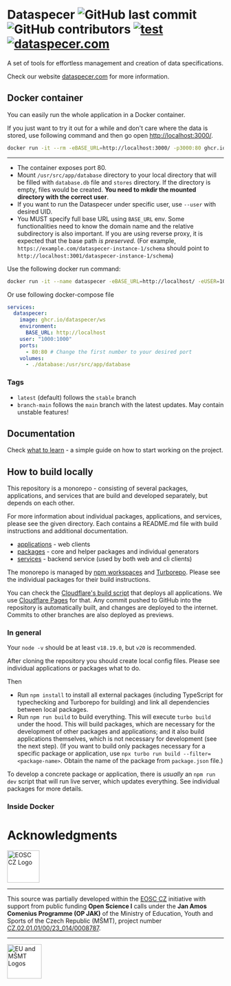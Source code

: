 # Dataspecer ![GitHub last commit](https://img.shields.io/github/last-commit/mff-uk/dataspecer) ![GitHub contributors](https://img.shields.io/github/contributors/mff-uk/dataspecer) [![test](https://github.com/mff-uk/dataspecer/actions/workflows/test.yml/badge.svg)](https://github.com/mff-uk/dataspecer/actions/workflows/test.yml) [![dataspecer.com](https://img.shields.io/badge/-dataspecer.com-informational)](https://dataspecer.com/)

A set of tools for effortless management and creation of data specifications.

Check our website [dataspecer.com](https://dataspecer.com/) for more information.

## Docker container

You can easily run the whole application in a Docker container.

If you just want to try it out for a while and don't care where the data is stored, use following command and then go open [http://localhost:3000/](http://localhost:3000/).

```bash
docker run -it --rm -eBASE_URL=http://localhost:3000/ -p3000:80 ghcr.io/dataspecer/ws
```

---

- The container exposes port 80.
- Mount `/usr/src/app/database` directory to your local directory that will be filled with `database.db` file and `stores` directory. If the directory is empty, files would be created. **You need to mkdir the mounted directory with the correct user**.
- If you want to run the Dataspecer under specific user, use `--user` with desired UID.
- You MUST specify full base URL using `BASE_URL` env. Some functionalities need to know the domain name and the relative subdirectory is also important. If you are using reverse proxy, it is expected that the base path *is preserved*. (For example, `https://example.com/dataspecer-instance-1/schema` should point to `http://localhost:3001/dataspecer-instance-1/schema`)

Use the following docker run command:
```bash
docker run -it --name dataspecer -eBASE_URL=http://localhost/ -eUSER=1000 -v ./database:/usr/src/app/database -p80:80 ghcr.io/dataspecer/ws
```

Or use following docker-compose file
```yaml
services:
  dataspecer:
    image: ghcr.io/dataspecer/ws
    environment:
      BASE_URL: http://localhost
    user: "1000:1000"
    ports:
      - 80:80 # Change the first number to your desired port
    volumes:
      - ./database:/usr/src/app/database
```

### Tags

- `latest` (default) follows the `stable` branch
- `branch-main` follows the `main` branch with the latest updates. May contain unstable features!

## Documentation

Check [what to learn](./documentation/what-to-learn.md) - a simple guide on how to start working on the project.

## How to build locally

This repository is a monorepo - consisting of several packages, applications, and services that are build and developed separately, but depends on each other.

For more information about individual packages, applications, and services, please see the given directory. Each contains a README.md file with build instructions and additional documentation.

- [applications](./applications) - web clients
- [packages](./packages) - core and helper packages and individual generators
- [services](./services) - backend service (used by both web and cli clients)

The monorepo is managed by [npm workspaces](https://docs.npmjs.com/cli/v10/using-npm/workspaces) and [Turborepo](https://turbo.build/repo/docs). Please see the individual packages for their build instructions.

You can check the [Cloudflare's build script](./cloudflare.build.sh) that deploys all applications. We use [Cloudflare Pages](https://pages.cloudflare.com/) for that. Any commit pushed to GitHub into the repository is automatically built, and changes are deployed to the internet. Commits to other branches are also deployed as previews.

### In general

Your `node -v` should be at least `v18.19.0`, but `v20` is recommended.

After cloning the repository you should create local config files. Please see individual applications or packages what to do.

Then
- Run `npm install` to install all external packages (including TypeScript for typechecking and Turborepo for building) and link all dependencies between local packages.
- Run `npm run build` to build everything. This will execute `turbo build` under the hood. This will build packages, which are necessary for the development of other packages and applications; and it also build applications themselves, which is not necessary for development (see the next step). (If you want to build only packages necessary for a specific package or application, use `npx turbo run build --filter=<package-name>`. Obtain the name of the package from `package.json` file.)

To develop a concrete package or application, there is *usually* an `npm run dev` script that will run live server, which updates everything. See individual packages for more details.

### Inside Docker

# Acknowledgments

<p align="left"> <img src="https://cdn.muni.cz/media/3517179/eosc_czechrepublic_pos-kopie.svg" alt="EOSC CZ Logo" height="75" style="background-color:white"> </p>

---

This source was partially developed within the [EOSC CZ](https://www.eosc.cz/) initiative with support from public funding **Open Science I** calls under the **Jan Amos Comenius Programme (OP JAK)** of the Ministry of Education, Youth and Sports of the Czech Republic (MŠMT), project number [CZ.02.01.01/00/23_014/0008787](https://www.eosc.cz/projekty/narodni-repozitarova-platforma-pro-vyzkumna-data-os-i-nrp/vice-o-projektu-nrp).

---
<p align="left"> <img src="https://cdn.muni.cz/media/3526850/eu-msmt-barevne-aj.svg" alt="EU and MŠMT Logos" height="80" style="background-color:white"> </p>